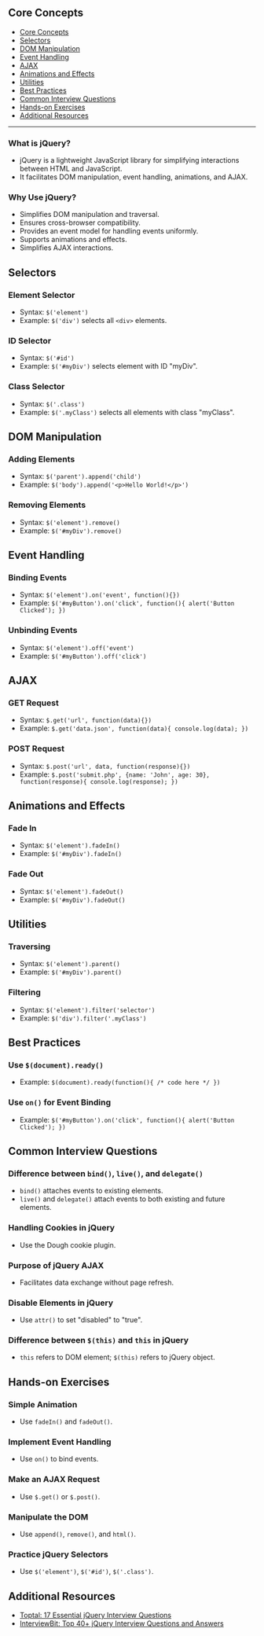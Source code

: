 ## Core Concepts

- [Core Concepts](#core-concepts)
- [Selectors](#selectors)
- [DOM Manipulation](#dom-manipulation)
- [Event Handling](#event-handling)
- [AJAX](#ajax)
- [Animations and Effects](#animations-and-effects)
- [Utilities](#utilities)
- [Best Practices](#best-practices)
- [Common Interview Questions](#common-interview-questions)
- [Hands-on Exercises](#hands-on-exercises)
- [Additional Resources](#additional-resources)

---

### What is jQuery?
- jQuery is a lightweight JavaScript library for simplifying interactions between HTML and JavaScript.
- It facilitates DOM manipulation, event handling, animations, and AJAX.

### Why Use jQuery?
- Simplifies DOM manipulation and traversal.
- Ensures cross-browser compatibility.
- Provides an event model for handling events uniformly.
- Supports animations and effects.
- Simplifies AJAX interactions.

## Selectors

### Element Selector
- Syntax: `$('element')`
- Example: `$('div')` selects all `<div>` elements.

### ID Selector
- Syntax: `$('#id')`
- Example: `$('#myDiv')` selects element with ID "myDiv".

### Class Selector
- Syntax: `$('.class')`
- Example: `$('.myClass')` selects all elements with class "myClass".

## DOM Manipulation

### Adding Elements
- Syntax: `$('parent').append('child')`
- Example: `$('body').append('<p>Hello World!</p>')`

### Removing Elements
- Syntax: `$('element').remove()`
- Example: `$('#myDiv').remove()`

## Event Handling

### Binding Events
- Syntax: `$('element').on('event', function(){})`
- Example: `$('#myButton').on('click', function(){ alert('Button Clicked'); })`

### Unbinding Events
- Syntax: `$('element').off('event')`
- Example: `$('#myButton').off('click')`

## AJAX

### GET Request
- Syntax: `$.get('url', function(data){})`
- Example: `$.get('data.json', function(data){ console.log(data); })`

### POST Request
- Syntax: `$.post('url', data, function(response){})`
- Example: `$.post('submit.php', {name: 'John', age: 30}, function(response){ console.log(response); })`

## Animations and Effects

### Fade In
- Syntax: `$('element').fadeIn()`
- Example: `$('#myDiv').fadeIn()`

### Fade Out
- Syntax: `$('element').fadeOut()`
- Example: `$('#myDiv').fadeOut()`

## Utilities

### Traversing
- Syntax: `$('element').parent()`
- Example: `$('#myDiv').parent()`

### Filtering
- Syntax: `$('element').filter('selector')`
- Example: `$('div').filter('.myClass')`

## Best Practices

### Use `$(document).ready()`
- Example: `$(document).ready(function(){ /* code here */ })`

### Use `on()` for Event Binding
- Example: `$('#myButton').on('click', function(){ alert('Button Clicked'); })`

## Common Interview Questions

### Difference between `bind()`, `live()`, and `delegate()`
- `bind()` attaches events to existing elements.
- `live()` and `delegate()` attach events to both existing and future elements.

### Handling Cookies in jQuery
- Use the Dough cookie plugin.

### Purpose of jQuery AJAX
- Facilitates data exchange without page refresh.

### Disable Elements in jQuery
- Use `attr()` to set "disabled" to "true".

### Difference between `$(this)` and `this` in jQuery
- `this` refers to DOM element; `$(this)` refers to jQuery object.

## Hands-on Exercises

### Simple Animation
- Use `fadeIn()` and `fadeOut()`.

### Implement Event Handling
- Use `on()` to bind events.

### Make an AJAX Request
- Use `$.get()` or `$.post()`.

### Manipulate the DOM
- Use `append()`, `remove()`, and `html()`.

### Practice jQuery Selectors
- Use `$('element')`, `$('#id')`, `$('.class')`.

## Additional Resources

- [Toptal: 17 Essential jQuery Interview Questions](https://www.toptal.com/jquery/interview-questions)
- [InterviewBit: Top 40+ jQuery Interview Questions and Answers](https://www.interviewbit.com/jquery-interview-questions/)

